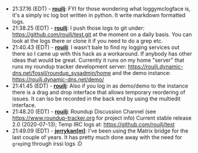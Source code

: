 * <a id="21:37.16">21:37.16 (EDT)</a> - __[rouilj](https://github.com/rouilj)__: FYI for those wondering what loggymclogface is, it's a simply irc log bot written in python. It write markdown formatted logs.
* <a id="21:38.25">21:38.25 (EDT)</a> - __[rouilj](https://github.com/rouilj)__: I push those logs to git under: https://github.com/rouilj/test.git at the moment on a daily basis. You can look at the logs there or clone it if you need to do a grep etc.
* <a id="21:40.43">21:40.43 (EDT)</a> - __[rouilj](https://github.com/rouilj)__: I wasn't bale to find ny logging services out there so I came up with this hack as a workaround. If anybody has other ideas that would be great. Currently it runs on my home "server" that runs my roundup tracker development server: https://rouilj.dynamic-dns.net/fossil/roundup_sysadmin/home and the demo instance: https://rouilj.dynamic-dns.net/demo/
* <a id="21:41.45">21:41.45 (EDT)</a> - __[rouilj](https://github.com/rouilj)__: Also if you log in as demo/demo to the instance there is a drag and drop interface that allows temporary reordering of issues. It can lso be recorded in the back end by using the multiedit interface.
* <a id="21:48.20">21:48.20 (EDT)</a> - __[rouilj](https://github.com/rouilj)__: Roundup Discussion Channel (see https://www.roundup-tracker.org for project info) Current stable release 2.0 (2020-07-13); Temp IRC logs at: https://github.com/rouilj/test
* <a id="21:49.09">21:49.09 (EDT)</a> - __[jerrykan[m]](https://github.com/jerrykan[m])__: I've been using the Matrix bridge for the last couple of years. It has pretty much done away with the need for `grep`ing through irssi logs :D
